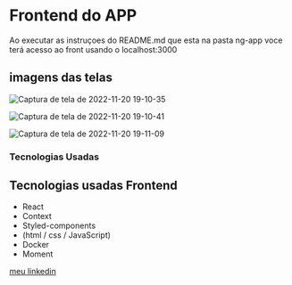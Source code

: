 # Frontend do APP

Ao executar as instruçoes do README.md que esta na pasta ng-app voce terá acesso ao front usando o localhost:3000

## imagens das telas

![Captura de tela de 2022-11-20 19-10-35](https://user-images.githubusercontent.com/28015951/202929228-458dc230-5d76-46bb-8fa0-63cb0786b303.png)

![Captura de tela de 2022-11-20 19-10-41](https://user-images.githubusercontent.com/28015951/202929229-888edc8e-0dd7-4c8d-a11e-fe6f2c0e8422.png)

![Captura de tela de 2022-11-20 19-11-09](https://user-images.githubusercontent.com/28015951/202929232-d2b50f74-9e21-4bba-8930-84891bab335c.png)

### Tecnologias Usadas

## Tecnologias usadas Frontend
- React
- Context
- Styled-components
- (html / css / JavaScript)
- Docker
- Moment

[meu linkedin](https://www.linkedin.com/in/matheusjesse)
